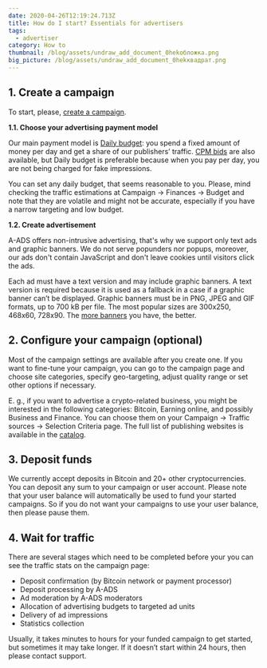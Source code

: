 ```yaml
---
date: 2020-04-26T12:19:24.713Z
title: How do I start? Essentials for advertisers
tags:
  - advertiser
category: How to
thumbnail: /blog/assets/undraw_add_document_0hekобложка.png
big_picture: /blog/assets/undraw_add_document_0hekквадрат.png
---
```

## 1. Create a campaign

To start, please, [create a campaign](https://a-ads.com/campaigns/new).

**1.1. Choose your advertising payment model**

Our main payment model is [Daily budget](https://a-ads.com/blog/2019-08-11-how-does-daily-budget-work/): you spend a fixed amount of money per day and get a share of our publishers’ traffic.  [CPM bids](https://a-ads.com/blog/2020-03-11-how-to-use-cpm-bids-with-a-ads/) are also available, but Daily budget is preferable because when you pay per day, you are not being charged for fake impressions.

You can set any daily budget, that seems reasonable to you. Please, mind checking the traffic estimations at Campaign -> Finances -> Budget and note that they are volatile and might not be accurate, especially if you have a narrow targeting and low budget.

**1.2. Create advertisement**

A-ADS offers non-intrusive advertising, that's why we support only text ads and graphic banners. We do not serve popunders nor popups, moreover, our ads don't contain JavaScript and don't leave cookies until visitors click the ads.

Each ad must have a text version and may include graphic banners. A text version is required because it is used as a fallback in a case if a graphic banner can’t be displayed. Graphic banners must be in PNG, JPEG and GIF formats, up to 700 kB per file. The most popular sizes are 300х250, 468х60, 728х90. The [more banners](https://a-ads.com/blog/2020-03-27-faq-for-advertisers/) you have, the better.

## 2. Configure your campaign (optional)

Most of the campaign settings are available after you create one. If you want to fine-tune your campaign, you can go to the campaign page and choose site categories, specify geo-targeting, adjust quality range or set other options if necessary.

E. g., if you want to advertise a crypto-related business, you might be interested in the following categories: Bitcoin, Earning online, and possibly Business and Finance. You can choose them on your Campaign -> Traffic sources -> Selection Criteria page. The full list of publishing websites is available in the [catalog](https://a-ads.com/catalog).  

## 3. Deposit funds

We currently accept deposits in Bitcoin and 20+ other cryptocurrencies. You can deposit any sum to your campaign or user account. Please note that your user balance will automatically be used to fund your started campaigns. So if you do not want your campaigns to use your user balance, then please pause them.

## 4. Wait for traffic

There are several stages which need to be completed before your you can see the traffic stats on the campaign page:

* Deposit confirmation (by Bitcoin network or payment processor)
* Deposit processing by A-ADS
* Ad moderation by A-ADS moderators
* Allocation of advertising budgets to targeted ad units
* Delivery of ad impressions
* Statistics collection

Usually, it takes minutes to hours for your funded campaign to get started, but sometimes it may take longer. If it doesn’t start within 24 hours, then please contact support.
